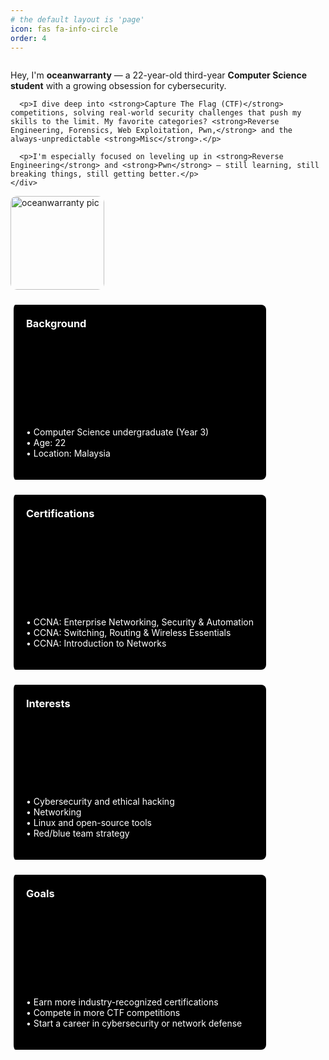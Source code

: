 ```yaml
---
# the default layout is 'page'
icon: fas fa-info-circle
order: 4
---
```


<!-- Intro with profile picture -->
<div style="display: flex; align-items: stretch; gap: 1.5rem; margin-bottom: 2rem; flex-wrap: wrap;">

  <!-- Text -->
  <div style="flex: 1 1 300px; min-width: 250px; display: flex; flex-direction: column; justify-content: center;">
    <div style="height: 100%;">
      <p>Hey, I'm <strong>oceanwarranty</strong> — a 22-year-old third-year <strong>Computer Science student</strong> with a growing obsession for cybersecurity.</p>

      <p>I dive deep into <strong>Capture The Flag (CTF)</strong> competitions, solving real-world security challenges that push my skills to the limit. My favorite categories? <strong>Reverse Engineering, Forensics, Web Exploitation, Pwn,</strong> and the always-unpredictable <strong>Misc</strong>.</p>

      <p>I'm especially focused on leveling up in <strong>Reverse Engineering</strong> and <strong>Pwn</strong> — still learning, still breaking things, still getting better.</p>
    </div>
  </div>

  <!-- Image -->
  <div style="flex: 0 0 150px; display: flex; align-items: center;">
    <img src="{{ '/assets/img/avatar/beni full clean.png' | relative_url }}" alt="oceanwarranty pic" style="width: 150px; border-radius: 10px; object-fit: cover; height: 100%;">
  </div>

</div>

<!-- Responsive grid for the blocks -->
<div style="display: grid; grid-template-columns: repeat(auto-fit, minmax(280px, 1fr)); gap: 1.5rem; align-items: stretch;">

  <div style="background-color: #000; color: #fff; padding: 1.25rem; border-radius: 8px; border-left: 5px solid #fff; display: flex; flex-direction: column; justify-content: space-between; min-height: 240px;">
    <h3 style="margin-top: 0;">Background</h3>
    <p>• Computer Science undergraduate (Year 3)<br>
       • Age: 22<br>
       • Location: Malaysia</p>
  </div>

  <div style="background-color: #000; color: #fff; padding: 1.25rem; border-radius: 8px; border-left: 5px solid #fff; display: flex; flex-direction: column; justify-content: space-between; min-height: 240px;">
    <h3 style="margin-top: 0;">Certifications</h3>
    <p>• CCNA: Enterprise Networking, Security & Automation<br>
       • CCNA: Switching, Routing & Wireless Essentials<br>
       • CCNA: Introduction to Networks</p>
  </div>

  <div style="background-color: #000; color: #fff; padding: 1.25rem; border-radius: 8px; border-left: 5px solid #fff; display: flex; flex-direction: column; justify-content: space-between; min-height: 240px;">
    <h3 style="margin-top: 0;">Interests</h3>
    <p>• Cybersecurity and ethical hacking<br>
       • Networking<br>
       • Linux and open-source tools<br>
       • Red/blue team strategy</p>
  </div>

  <div style="background-color: #000; color: #fff; padding: 1.25rem; border-radius: 8px; border-left: 5px solid #fff; display: flex; flex-direction: column; justify-content: space-between; min-height: 240px;">
    <h3 style="margin-top: 0;">Goals</h3>
    <p>• Earn more industry-recognized certifications<br>
       • Compete in more CTF competitions<br>
       • Start a career in cybersecurity or network defense</p>
  </div>

</div>
